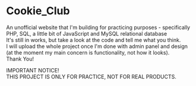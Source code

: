 # Cookie_Club
An unofficial website that I'm building for practicing purposes - specifically PHP, SQL, a little bit of JavaScript and MySQL relational database <br>
It's still in works, but take a look at the code and tell me what you think. <br>
I will upload the whole project once I'm done with admin panel and design (at the moment my main concern is functionality, not how it looks). <br>
Thank You!<br>

IMPORTANT NOTICE!<BR>
THIS PROJECT IS ONLY FOR PRACTICE, NOT FOR REAL PRODUCTS.
